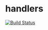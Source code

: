 # handlers

[![Build Status](https://travis-ci.org/atomisthqa/handlers.svg?branch=master)](https://travis-ci.org/atomisthqa/handlers)

 

